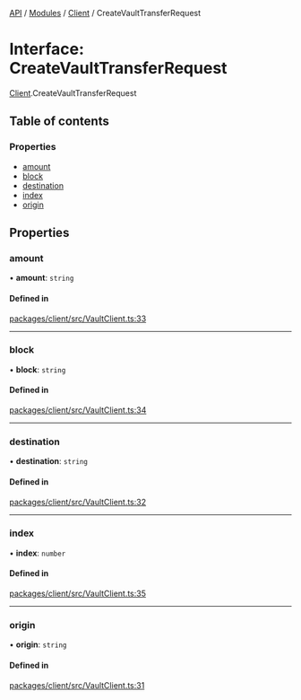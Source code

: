 [API](../API.md) / [Modules](../modules.md) / [Client](../modules/Client.md) / CreateVaultTransferRequest

# Interface: CreateVaultTransferRequest

[Client](../modules/Client.md).CreateVaultTransferRequest

## Table of contents

### Properties

- [amount](Client.CreateVaultTransferRequest.md#amount)
- [block](Client.CreateVaultTransferRequest.md#block)
- [destination](Client.CreateVaultTransferRequest.md#destination)
- [index](Client.CreateVaultTransferRequest.md#index)
- [origin](Client.CreateVaultTransferRequest.md#origin)

## Properties

### amount

• **amount**: `string`

#### Defined in

[packages/client/src/VaultClient.ts:33](https://github.com/logion-network/logion-api/blob/main/packages/client/src/VaultClient.ts#L33)

___

### block

• **block**: `string`

#### Defined in

[packages/client/src/VaultClient.ts:34](https://github.com/logion-network/logion-api/blob/main/packages/client/src/VaultClient.ts#L34)

___

### destination

• **destination**: `string`

#### Defined in

[packages/client/src/VaultClient.ts:32](https://github.com/logion-network/logion-api/blob/main/packages/client/src/VaultClient.ts#L32)

___

### index

• **index**: `number`

#### Defined in

[packages/client/src/VaultClient.ts:35](https://github.com/logion-network/logion-api/blob/main/packages/client/src/VaultClient.ts#L35)

___

### origin

• **origin**: `string`

#### Defined in

[packages/client/src/VaultClient.ts:31](https://github.com/logion-network/logion-api/blob/main/packages/client/src/VaultClient.ts#L31)

